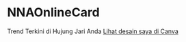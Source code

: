 # NNAOnlineCard
Trend Terkini di Hujung Jari Anda
[Lihat desain saya di Canva](https://www.canva.com/linkmu)
